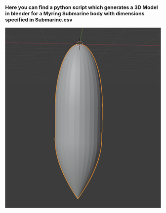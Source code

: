 ### Here you can find a python script which generates a 3D Model in blender for a Myring Submarine body with dimensions specified in Submarine.csv

![alt text](https://github.com/Slavkata/Submarine/blob/master/Models/Model_image.png?raw=true)


